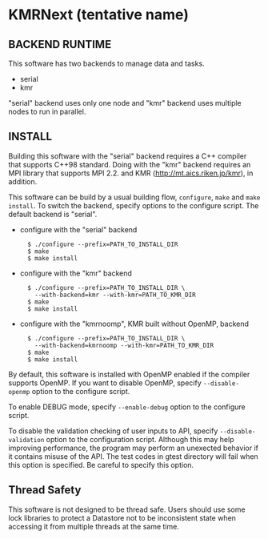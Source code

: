 KMRNext (tentative name)
========================

BACKEND RUNTIME
---------------

This software has two backends to manage data and tasks.

* serial
* kmr

"serial" backend uses only one node and "kmr" backend uses multiple nodes to
run in parallel.

INSTALL
-------

Building this software with the "serial" backend requires a C++ compiler that
supports C++98 standard.  Doing with the "kmr" backend requires an MPI
library that supports MPI 2.2. and KMR (http://mt.aics.riken.jp/kmr), in
addition.

This software can be build by a usual building flow, `configure`, `make` and
`make install`. To switch the backend, specify options to the configure
script.  The default backend is "serial".

* configure with the "serial" backend

        $ ./configure --prefix=PATH_TO_INSTALL_DIR
        $ make
        $ make install

* configure with the "kmr" backend

        $ ./configure --prefix=PATH_TO_INSTALL_DIR \
          --with-backend=kmr --with-kmr=PATH_TO_KMR_DIR
        $ make
        $ make install

* configure with the "kmrnoomp", KMR built without OpenMP, backend

        $ ./configure --prefix=PATH_TO_INSTALL_DIR \
          --with-backend=kmrnoomp --with-kmr=PATH_TO_KMR_DIR
        $ make
        $ make install

By default, this software is installed with OpenMP enabled if the compiler
supports OpenMP.  If you want to disable OpenMP, specify `--disable-openmp`
option to the configure script.

To enable DEBUG mode, specify `--enable-debug` option to the configure script.

To disable the validation checking of user inputs to API, specify
`--disable-validation` option to the configuration script.  Although this may
help improving performance, the program may perform an unexected behavior if
it contains misuse of the API.  The test codes in gtest directory will fail
when this option is specified.  Be careful to specify this option.

Thread Safety
-------------

This software is not designed to be thread safe.  Users should use some lock
libraries to protect a Datastore not to be inconsistent state when accessing
it from multiple threads at the same time.
